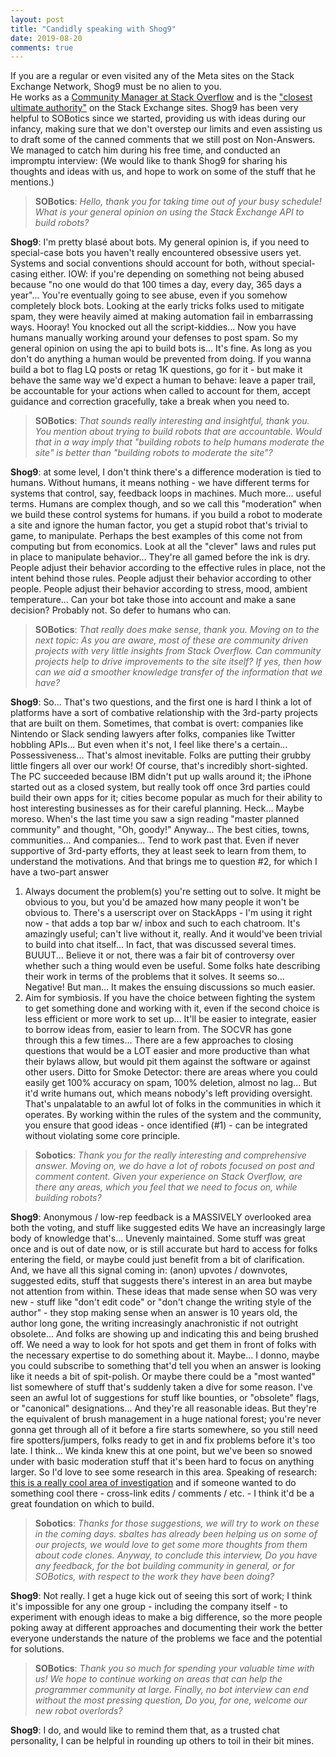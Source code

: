 ```yaml
---
layout: post
title: "Candidly speaking with Shog9"
date: 2019-08-20
comments: true
---
```


If you are a regular or even visited any of the Meta sites on the Stack Exchange Network, Shog9 must be no alien to you.  
He works as a [Community Manager at Stack Overflow](https://meta.stackexchange.com/q/99338) and is the ["closest ultimate authority"](https://meta.stackexchange.com/a/121542) on the Stack Exchange sites. 
Shog9 has been very helpful to SOBotics since we started, providing us with ideas during our infancy, making sure that we don't overstep our limits and even assisting us to draft some of the canned comments that we still post on Non-Answers. 
We managed to catch him during his free time, and conducted an impromptu interview: (We would like to thank Shog9 for sharing his thoughts and ideas with us, and hope to work on some of the stuff that he mentions.)

> **SOBotics**: *Hello, thank you for taking time out of your busy schedule! What is your general opinion on using the Stack Exchange API to build robots?* 

**Shog9**: I'm pretty blasé about bots. My general opinion is, if you need to special-case bots you haven't really encountered obsessive users yet. Systems and social conventions should account for both, without special-casing either.
IOW: if you're depending on something not being abused because "no one would do that 100 times a day, every day, 365 days a year"... You're eventually going to see abuse, even if you somehow completely block bots.
Looking at the early tricks folks used to mitigate spam, they were heavily aimed at making automation fail in embarrassing ways. Hooray! You knocked out all the script-kiddies... Now you have humans manually working around your defenses to post spam.
So my general opinion on using the api to build bots is... It's fine. As long as you don't do anything a human would be prevented from doing. If you wanna build a bot to flag LQ posts or retag 1K questions, go for it - but make it behave the same way we'd expect a human to behave: leave a paper trail, be accountable for your actions when called to account for them, accept guidance and correction gracefully, take a break when you need to.

> **SOBotics**: *That sounds really interesting and insightful, thank you. You mention about trying to build robots that are accountable. Would that in a way imply that "building robots to help humans moderate the site" is better than "building robots to moderate the site"?*

**Shog9**: at some level, I don't think there's a difference
moderation is tied to humans. Without humans, it means nothing - we have different terms for systems that control, say, feedback loops in machines. Much more... useful terms. Humans are complex though, and so we call this "moderation" when we build these control systems for humans.
if you build a robot to moderate a site and ignore the human factor, you get a stupid robot that's trivial to game, to manipulate.
Perhaps the best examples of this come not from computing but from economics. Look at all the "clever" laws and rules put in place to manipulate behavior... They're all gamed before the ink is dry.
People adjust their behavior according to the effective rules in place, not the intent behind those rules. People adjust their behavior according to other people. People adjust their behavior according to stress, mood, ambient temperature... Can your bot take those into account and make a sane decision? Probably not. So defer to humans who can.

> **SOBotics**: *That really does make sense, thank you. Moving on to the next topic: As you are aware, most of these are community driven projects with very little insights from Stack Overflow. Can community projects help to drive improvements to the site itself? If yes, then how can we aid a smoother knowledge transfer of the information that we have?*

**Shog9**: So... That's two questions, and the first one is hard
I think a lot of platforms have a sort of combative relationship with the 3rd-party projects that are built on them.
Sometimes, that combat is overt: companies like Nintendo or Slack sending lawyers after folks, companies like Twitter hobbling APIs...
But even when it's not, I feel like there's a certain... Possessiveness... That's almost inevitable. Folks are putting their grubby little fingers all over our work!
Of course, that's incredibly short-sighted. The PC succeeded because IBM didn't put up walls around it; the iPhone started out as a closed system, but really took off once 3rd parties could build their own apps for it; cities become popular as much for their ability to host interesting businesses as for their careful planning.
Heck... Maybe moreso. When's the last time you saw a sign reading "master planned community" and thought, "Oh, goody!"
Anyway... The best cities, towns, communities... And companies... Tend to work past that. Even if never supportive of 3rd-party efforts, they at least seek to learn from them, to understand the motivations.
And that brings me to question #2, for which I have a two-part answer
1. Always document the problem(s) you're setting out to solve. It might be obvious to you, but you'd be amazed how many people it won't be obvious to.
There's a userscript over on StackApps - I'm using it right now - that adds a top bar w/ inbox and such to each chatroom. It's amazingly useful; can't live without it, really. And it would've been trivial to build into chat itself... In fact, that was discussed several times.
BUUUT... Believe it or not, there was a fair bit of controversy over whether such a thing would even be useful.
Some folks hate describing their work in terms of the problems that it solves. It seems so... Negative! But man... It makes the ensuing discussions so much easier.
2. Aim for symbiosis. If you have the choice between fighting the system to get something done and working with it, even if the second choice is less efficient or more work to set up... It'll be easier to integrate, easier to borrow ideas from, easier to learn from.
The SOCVR has gone through this a few times... There are a few approaches to closing questions that would be a LOT easier and more productive than what their bylaws allow, but would pit them against the software or against other users.
Ditto for Smoke Detector: there are areas where you could easily get 100% accuracy on spam, 100% deletion, almost no lag... But it'd write humans out, which means nobody's left providing oversight. That's unpalatable to an awful lot of folks in the communities in which it operates.
By working within the rules of the system and the community, you ensure that good ideas - once identified (#1) - can be integrated without violating some core principle.

> **Sobotics**: *Thank you for the really interesting and comprehensive answer. Moving on, we do have a lot of robots focused on post and comment content. Given your experience on Stack Overflow, are there any areas, which you feel that we need to focus on, while building robots?*

**Shog9**: Anonymous / low-rep feedback is a MASSIVELY overlooked area
both the voting, and stuff like suggested edits
We have an increasingly large body of knowledge that's... Unevenly maintained. Some stuff was great once and is out of date now, or is still accurate but hard to access for folks entering the field, or maybe could just benefit from a bit of clarification.
And, we have all this signal coming in: (anon) upvotes / downvotes, suggested edits, stuff that suggests there's interest in an area but maybe not attention from within.
These ideas that made sense when SO was very new - stuff like "don't edit code" or "don't change the writing style of the author" - they stop making sense when an answer is 10 years old, the author long gone, the writing increasingly anachronistic if not outright obsolete... And folks are showing up and indicating this and being brushed off.
We need a way to look for hot spots and get them in front of folks with the necessary expertise to do something about it. Maybe... I donno, maybe you could subscribe to something that'd tell you when an answer is looking like it needs a bit of spit-polish. Or maybe there could be a "most wanted" list somewhere of stuff that's suddenly taken a dive for some reason.
I've seen an awful lot of suggestions for stuff like bounties, or "obsolete" flags, or "canonical" designations... And they're all reasonable ideas. But they're the equivalent of brush management in a huge national forest; you're never gonna get through all of it before a fire starts somewhere, so you still need fire spotters/jumpers, folks ready to get in and fix problems before it's too late.
I think... We kinda knew this at one point, but we've been so snowed under with basic moderation stuff that it's been hard to focus on anything larger. So I'd love to see some research in this area.
Speaking of research: [this is a really cool area of investigation](https://meta.stackoverflow.com/questions/375761/how-to-handle-code-clones-on-stack-overflow) and if someone wanted to do something cool there - cross-link edits / comments / etc. - I think it'd be a great foundation on which to build.

> **Sobotics**: *Thanks for those suggestions, we will try to work on these in the coming days. sbaltes has already been helping us on some of our projects, we would love to get some more thoughts from them about code clones. Anyway, to conclude this interview, Do you have any feedback, for the bot building community in general, or for SOBotics, with respect to the work they have been doing?*

**Shog9**: Not really. I get a huge kick out of seeing this sort of work; I think it's impossible for any one group - including the company itself - to experiment with enough ideas to make a big difference, so the more people poking away at different approaches and documenting their work the better everyone understands the nature of the problems we face and the potential for solutions.

> **SOBotics**: *Thank you so much for spending your valuable time with us! We hope to continue working on areas that can help the programmer community at large. Finally, no bot interview can end without the most pressing question, Do you, for one, welcome our new robot overlords?*

**Shog9**: I do, and would like to remind them that, as a trusted chat personality, I can be helpful in rounding up others to toil in their bit mines.


